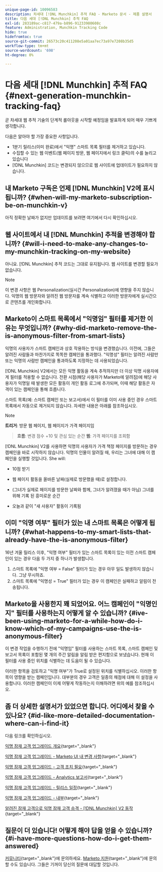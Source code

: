 ```yaml
---
unique-page-id: 10096583
description: 차세대 [!DNL Munchkin] 추적 FAQ - Marketo 문서 - 제품 설명서
title: 다음 세대 [!DNL Munchkin] 추적 FAQ
exl-id: 283189ac-c817-479a-b896-91233980608c
feature: Administration, Munchkin Tracking Code
hide: true
hidefromtoc: true
source-git-commit: 26573c20c411208e5a01aa7ec73a97e7208b35d5
workflow-type: tm+mt
source-wordcount: '698'
ht-degree: 0%

---
```


# 다음 세대 [!DNL Munchkin] 추적 FAQ {#next-generation-munchkin-tracking-faq}

곧 차세대 웹 추적 기술의 단계적 롤아웃을 시작할 예정임을 발표하게 되어 매우 기쁘게 생각합니다.

다음은 알아야 할 가장 중요한 사항입니다.

* 1분기 릴리스(이미 완료)에서 &quot;익명&quot; 스마트 목록 필터를 제거하고 있습니다.
* 수집할 수 있는 웹 이벤트(웹 페이지 방문, 웹 페이지에서 링크 클릭)의 수를 늘리고 있습니다
* [!DNL Munchkin] 코드는 변경되지 않으므로 웹 사이트에 업데이트가 필요하지 않습니다.

## 내 Marketo 구독은 언제 [!DNL Munchkin] V2에 표시됩니까? {#when-will-my-marketo-subscription-be-on-munchkin-v}

아직 정확한 날짜가 없지만 업데이트를 보려면 여기에서 다시 확인하십시오.

## 웹 사이트에서 내 [!DNL Munchkin] 추적을 변경해야 합니까? {#will-i-need-to-make-any-changes-to-my-munchkin-tracking-on-my-website}

아니요. [!DNL Munchkin] 추적 코드는 그대로 유지됩니다. 웹 사이트를 변경할 필요가 없습니다.

>[!NOTE]
>
>이 변경 사항은 웹 Personalization(실시간 Personalization)에 영향을 주지 않습니다. 익명의 웹 방문자와 알려진 웹 방문자를 계속 식별하고 이러한 방문자에게 실시간으로 콘텐츠를 개인화합니다.

## Marketo이 스마트 목록에서 &quot;익명임&quot; 필터를 제거한 이유는 무엇입니까? {#why-did-marketo-remove-the-is-anonymous-filter-from-smart-lists}

익명의 사용자가 스마트 캠페인과 상호 작용하는 방식을 변경했습니다. 이전에, 그들은 알려진 사람들과 마찬가지로 똑똑한 캠페인을 통과했다. &quot;익명성&quot; 필터는 알려진 사람만 또는 익명의 사람만 캠페인을 통과하도록 지정하는 데 사용되었습니다.

[!DNL Munchkin] V2에서는 모든 익명 활동을 계속 추적하지만 더 이상 익명 사용자에게 필터를 적용할 수 없습니다. 전환 시점(해당 사용자가 Marketo에 알려짐)에 해당 사용자가 익명일 때 발생한 모든 활동이 개인 활동 로그에 추가되며, 이때 해당 활동은 자격이 있는 캠페인을 통해 흐릅니다.

스마트 목록(예: 스마트 캠페인 또는 보고서)에서 이 필터를 이미 사용 중인 경우 스마트 목록에서 자동으로 제거되지 않습니다. 자세한 내용은 아래를 참조하십시오.

>[!NOTE]
>
>**트리거**: 방문 웹 페이지, 웹 페이지가 가격 페이지임
>>**흐름**: 변경 점수 +10 및 관심 있는 순간
>>**웹**: 가격 페이지를 조회함
>
>[!DNL Munchkin] V2를 사용하면 익명의 사용자가 가격 책정 페이지를 방문하는 경우 캠페인을 바로 시작하지 않습니다. 익명의 인물이 알려질 때, 우리는 그녀에 대해 이 캠페인을 실행할 것입니다. She will:
>
>* 10점 받기
>
>* 웹 페이지 활동을 올바른 날짜(실제로 방문했을 때)로 설정합니다.
>
>* (그녀가 실제로 페이지를 방문한 날짜와 함께, 그녀가 알려졌을 때가 아님) 그녀를 위해 기록 된 흥미로운 순간
>
>* 오늘과 같이 &quot;새 사용자&quot; 활동이 기록됨

## 이미 &quot;익명 여부&quot; 필터가 있는 내 스마트 목록은 어떻게 됩니까? {#what-happens-to-my-smart-lists-that-already-have-the-is-anonymous-filter}

16년 겨울 릴리스 이후, &quot;익명 여부&quot; 필터가 있는 스마트 목록이 있는 이전 스마트 캠페인이 있는 경우 다음 두 가지 중 하나가 발생합니다.

1. 스마트 목록에 &quot;익명 여부 = False&quot; 필터가 있는 경우 아무 일도 발생하지 않습니다. 그냥 무시하죠.
1. 스마트 목록에 &quot;익명성 = True&quot; 필터가 있는 경우 이 캠페인은 실패하고 알림이 전송됩니다.

## Marketo을 사용한지 꽤 되었어요. 어느 캠페인이 &quot;익명인지&quot; 필터를 사용하는지 어떻게 알 수 있습니까? {#ive-been-using-marketo-for-a-while-how-do-i-know-which-of-my-campaigns-use-the-is-anonymous-filter}

이 변경 작업을 수행하기 전에 &quot;익명임&quot; 필터를 사용하는 스마트 목록, 스마트 캠페인 및 보고서 목록이 포함된 몇 개의 주간 알림을 알림 받은 편지함으로 보냈습니다. 현재 이 필터를 사용 중인 위치를 식별하는 데 도움이 될 수 있습니다.

이러한 항목을 검토하고 &quot;익명 여부&quot;가 True로 설정된 위치를 식별하십시오. 이러한 항목이 영향을 받는 캠페인입니다. 대부분의 경우 고객은 일종의 채점에 대해 이 설정을 사용합니다. 이러한 캠페인이 이제 어떻게 작동하는지 이해하려면 위의 예를 참조하십시오.

## 좀 더 상세한 설명서가 있었으면 합니다. 어디에서 찾을 수 있나요? {#id-like-more-detailed-documentation-where-can-i-find-it}

다음 링크를 확인하십시오.

[익명 잠재 고객 업그레이드 개요](https://nation.marketo.com/docs/DOC-2937){target="_blank"}

[익명 잠재 고객 업그레이드 - Marketo UI 내 변경 사항](https://nation.marketo.com/docs/DOC-2938){target="_blank"}

[익명 잠재 고객 업그레이드 - 고객 조치 필요](https://nation.marketo.com/docs/DOC-2939){target="_blank"}

[익명 잠재 고객 업그레이드 - Analytics 보고서](https://nation.marketo.com/docs/DOC-2940){target="_blank"}

[익명 잠재 고객 업그레이드 - 릴리스 일정](https://nation.marketo.com/docs/DOC-2961){target="_blank"}

[익명 잠재 고객 업그레이드 - 내부](https://nation.marketo.com/docs/DOC-2962){target="_blank"}

[알려진 잠재 고객으로 익명 잠재 고객 승격 - [!DNL Munchkin] V2 동작](https://nation.marketo.com/docs/DOC-2963){target="_blank"}

## 질문이 더 있습니다! 어떻게 해야 답을 얻을 수 있습니까? {#i-have-more-questions-how-do-i-get-them-answered}

[커뮤니티](https://nation.marketo.com/){target="_blank"}에 문의하세요. [Marketo 지원](https://nation.marketo.com/t5/Support/ct-p/Support){target="_blank"}에 문의할 수도 있습니다. 그들은 기꺼이 당신의 질문에 대답할 것입니다.
